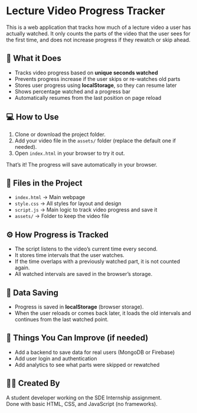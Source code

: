 # Lecture Video Progress Tracker

This is a web application that tracks how much of a lecture video a user has actually watched. It only counts the parts of the video that the user sees for the first time, and does not increase progress if they rewatch or skip ahead.

## 📌 What it Does

- Tracks video progress based on **unique seconds watched**
- Prevents progress increase if the user skips or re-watches old parts
- Stores user progress using **localStorage**, so they can resume later
- Shows percentage watched and a progress bar
- Automatically resumes from the last position on page reload

## 💻 How to Use

1. Clone or download the project folder.
2. Add your video file in the `assets/` folder (replace the default one if needed).
3. Open `index.html` in your browser to try it out.

That’s it! The progress will save automatically in your browser.

## 📁 Files in the Project

- `index.html` → Main webpage
- `style.css` → All styles for layout and design
- `script.js` → Main logic to track video progress and save it
- `assets/` → Folder to keep the video file

## ⚙️ How Progress is Tracked

- The script listens to the video’s current time every second.
- It stores time intervals that the user watches.
- If the time overlaps with a previously watched part, it is not counted again.
- All watched intervals are saved in the browser’s storage.

## 🔄 Data Saving

- Progress is saved in **localStorage** (browser storage).
- When the user reloads or comes back later, it loads the old intervals and continues from the last watched point.

## 📝 Things You Can Improve (if needed)

- Add a backend to save data for real users (MongoDB or Firebase)
- Add user login and authentication
- Add analytics to see what parts were skipped or rewatched

## 🧑‍🎓 Created By

A student developer working on the SDE Internship assignment.  
Done with basic HTML, CSS, and JavaScript (no frameworks).

